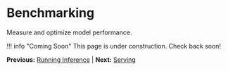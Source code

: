 # Benchmarking

Measure and optimize model performance.

!!! info "Coming Soon"
    This page is under construction. Check back soon!

**Previous:** [Running Inference](running-inference.md) | **Next:** [Serving](serving.md)
